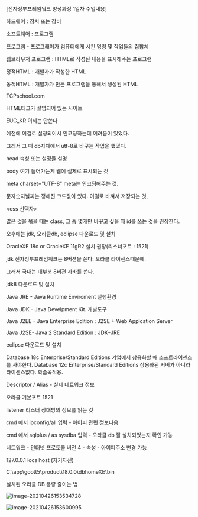 [전자정부프레임워크 양성과정 1일차 수업내용]



하드웨어 : 장치 또는 장비

소프트웨어 : 프로그램



프로그램  - 프로그래머가 컴퓨터에게 시킨 명령 및 작업들의 집합체 



웹브라우저 프로그램 : HTML로 작성된 내용을 표시해주는 프로그램

정적HTML : 개발자가 작성한 HTML

동적HTML : 개발자가 만든 프로그램을 통해서 생성된 HTML



TCPschool.com

HTML태그가 설명되어 있는 사이트



EUC_KR 이제는 안쓴다 

예전에 이걸로 설정되어서 인코딩하는데 어려움이 있었다.

그래서 그 때  db자체에서  utf-8로 바꾸는 작업을 했었다. 



<html 구조>

head 속성 또는 설정들 설명

body 여기 들어가는게 웹에 실제로 표시되는 것

 meta charset="UTF-8" meta는 인코딩해주는 것.

 문자숫자날짜는 정해진 코드값이 있다. 이걸로 바껴서 저장되는 것, 



<css 선택자>

많은 것을 묶을 때는 class, 그 중 몇개만 바꾸고 싶을 때 id를 쓰는 것을 권장한다.





오후에는 jdk, 오라클db, eclipse 다운로드 및 설치



OracleXE 18c or OracleXE 11gR2 설치 권장(리스너포트 : 1521)





jdk 전자정부프레임워크는 8버젼을 쓴다. 오라클 라이센스때문에.

그래서 국내는 대부분 8버젼 자바를 쓴다.

jdk8 다운로드 및 설치

Java JRE - Java Runtime Enviroment 실행환경

Java JDK - Java Develpment Kit. 개발도구

Java J2EE - Java Enterprise Edition : J2SE + Web Applcation Server

Java J2SE-  Java 2 Standard Edition :  JDK+JRE



eclipse 다운로드 및 설치



Database 18c Enterprise/Standard Editions 기업에서 상용화할 때 소프트라이센스를 사야한다.
Database 12c Enterprise/Standard Editions 상용화된 서버가 아니라 라이센스없다. 학습목적용.



Descriptor / Alias - 실제 네트워크 정보

오라클 기본포트 1521



listener 리스너 상대방의 정보를 읽는 것



cmd 에서 ipconfig/all 입력 - 아이피 관련 정보나옴

cmd 에서 sqlplus / as sysdba 입력 - 오라클 db 잘 설치되었는지 확인 가능



네트워크 - 인터넷 프로토콜 버전 4  - 속성 - 아이피주소 변경 가능

127.0.0.1 localhost (자기자신)



C:\app\goott5\product\18.0.0\dbhomeXE\bin 



설치된 오라클 DB 용량 줄이는 법

![image-20210426153534728](C:\Users\goott5\AppData\Roaming\Typora\typora-user-images\image-20210426153534728.png)

![image-20210426153600995](C:\Users\goott5\AppData\Roaming\Typora\typora-user-images\image-20210426153600995.png)



